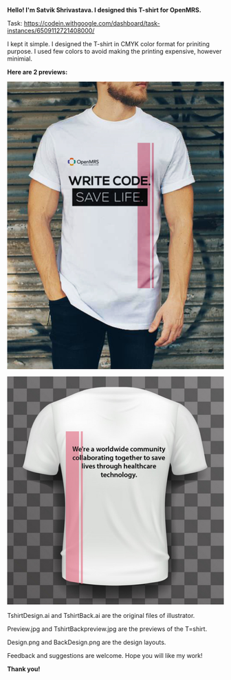 <b> Hello! I'm Satvik Shrivastava. I designed this T-shirt for OpenMRS. </b>

Task: https://codein.withgoogle.com/dashboard/task-instances/6509112721408000/

<p> I kept it simple. I designed the T-shirt in CMYK color format for priniting purpose. I used few colors to avoid making the printing expensive, however minimial. </P

<b> Here are 2 previews: </b> 
<p align = "center"><img src = "https://github.com/satvikshri/OpenMRS-submissions/blob/master/TshirtDesign/preview.jpg"></p>

<p align = "center"><img src = "https://github.com/satvikshri/OpenMRS-submissions/blob/master/TshirtDesign/TshirtBackpreview.jpg"></p>

TshirtDesign.ai and TshirtBack.ai are the original files of illustrator.

Preview.jpg and TshirtBackpreview.jpg are the previews of the T=shirt.

Design.png and BackDesign.png are the design layouts.

Feedback and suggestions are welcome. Hope you will like my work!

<b>Thank you!</b>
